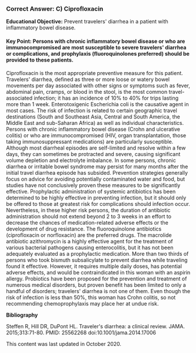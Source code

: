 
### Correct Answer: C) Ciprofloxacin 

**Educational Objective:** Prevent travelers' diarrhea in a patient with inflammatory bowel disease.

#### **Key Point:** Persons with chronic inflammatory bowel disease or who are immunocompromised are most susceptible to severe travelers' diarrhea or complications, and prophylaxis (fluoroquinolones preferred) should be provided to these patients.

Ciprofloxacin is the most appropriate preventive measure for this patient. Travelers' diarrhea, defined as three or more loose or watery bowel movements per day associated with other signs or symptoms such as fever, abdominal pain, cramps, or blood in the stool, is the most common travel-associated infection; it has an incidence of 10% to 40% for trips lasting more than 1 week. Enterotoxigenic Escherichia coli is the causative agent in most cases. The risk of infection is related to certain geographic travel destinations (South and Southeast Asia, Central and South America, the Middle East and sub-Saharan Africa) as well as individual characteristics. Persons with chronic inflammatory bowel disease (Crohn and ulcerative colitis) or who are immunocompromised (HIV, organ transplantation, those taking immunosuppressant medications) are particularly susceptible. Although most diarrheal episodes are self-limited and resolve within a few days, they can sometimes be protracted and severe, causing significant volume depletion and electrolyte imbalance. In some persons, chronic diarrhea or irritable bowel syndrome may persist for many months after the initial travel diarrhea episode has subsided. Prevention strategies generally focus on advice for avoiding potentially contaminated water and food, but studies have not conclusively proven these measures to be significantly effective. Prophylactic administration of systemic antibiotics has been determined to be highly effective in preventing infection, but it should only be offered to those at greatest risk for complications should infection occur. Nevertheless, in these higher risk persons, the duration of antibiotic administration should not extend beyond 2 to 3 weeks in an effort to decrease the chances of medication-related adverse effects or the development of drug resistance. The fluoroquinolone antibiotics (ciprofloxacin or norfloxacin) are the preferred drugs.
The macrolide antibiotic azithromycin is a highly effective agent for the treatment of various bacterial pathogens causing enterocolitis, but it has not been adequately evaluated as a prophylactic medication.
More than two thirds of persons who took bismuth subsalicylate to prevent diarrhea while traveling found it effective. However, it requires multiple daily doses, has potential adverse effects, and would be contraindicated in this woman with an aspirin allergy.
Probiotics have been proposed for the prevention and treatment of numerous medical disorders, but proven benefit has been limited to only a handful of disorders; travelers' diarrhea is not one of them.
Even though the risk of infection is less than 50%, this woman has Crohn colitis, so not recommending chemoprophylaxis may place her at undue risk.

**Bibliography**

Steffen R, Hill DR, DuPont HL. Traveler's diarrhea: a clinical review. JAMA. 2015;313:71-80. PMID: 25562268 doi:10.1001/jama.2014.17006

This content was last updated in October 2020.